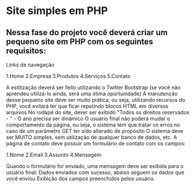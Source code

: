# Site simples em PHP

## Nessa fase do projeto você deverá criar um pequeno site em PHP com os seguintes requisitos:

Links de navegação

1.Home
2.Empresa
3.Produtos
4.Serviços
5.Contato

A estilização deverá ser feito utilizando o Twitter Bootstrap (se você não aprendeu utilizá-lo ainda, será uma ótima oportunidade)
A manutenção desse pequeno site deve ser muito prática, ou seja, utilizando recursos do PHP, você evitará ter que ficar repetindo blocos HTML em diversos arquivos
No rodapé do site, dever ser exibido "Todos os direitos reservados - <ANO>" - O ano precisa ser dinâmico
O usuário final não poderá mudar o comportamento da página, ou seja, o sistema tem que tratar os erros no caso de um parâmetro GET ter sido alterado de propósito
O sistema deve ser MUITO simples, sem utilização de qualquer banco de dados, etc.
A página de contato deve possuir um formulário de contato com os campos:

1.Nome
2.Email
3.Assunto
4.Mensagem

Quando o formulário for enviado, uma mensagem deve ser exibida para o usuário final:
Dados enviados com sucesso, abaixo seguem os dados que você enviou
Exibição dos campos preenchidos pelos usuário.
